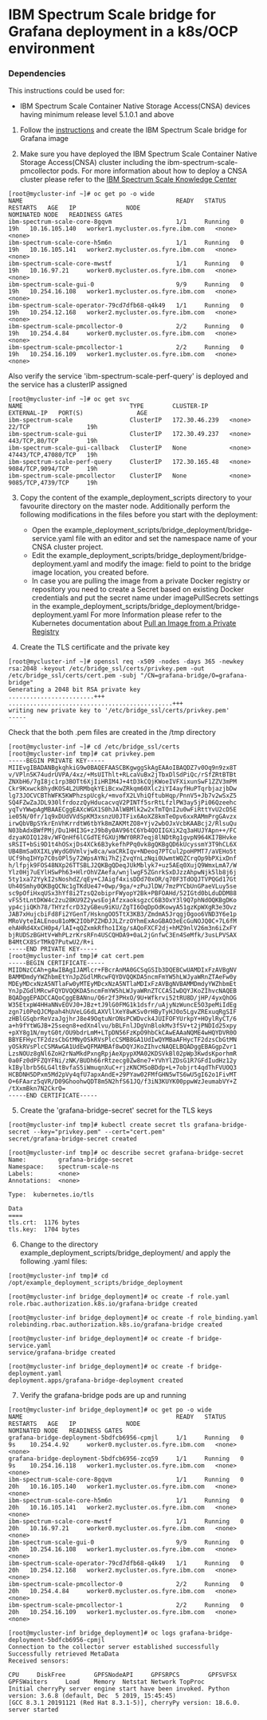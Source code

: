 # IBM Spectrum Scale bridge for Grafana deployment in a k8s/OCP environment



### Dependencies
This instructions could be used for: 
- IBM Spectrum Scale Container Native Storage Access(CNSA) devices having minimum release level 5.1.0.1 and above


1. Follow the [instructions](/docs/BUILDING_DOCKER_IMAGE.md) and create the IBM Spectrum Scale bridge for Grafana image


2. Make sure you have deployed the IBM Spectrum Scale Container Native Storage Access(CNSA) cluster including the ibm-spectrum-scale-pmcollector pods.
For more information about how to deploy a CNSA cluster please refer to the [IBM Spectrum Scale Knowledge Center](https://www.ibm.com/support/knowledgecenter/STXKQY_CNS_SHR/com.ibm.spectrum.scale.cns.v5r101.doc/introduction.html)

```
[root@mycluster-inf ~]# oc get po -o wide
NAME                                           READY   STATUS    RESTARTS   AGE   IP              NODE                               NOMINATED NODE   READINESS GATES
ibm-spectrum-scale-core-8gqvm                  1/1     Running   0          19h   10.16.105.140   worker1.mycluster.os.fyre.ibm.com   <none>           <none>
ibm-spectrum-scale-core-h5m6n                  1/1     Running   0          19h   10.16.105.141   worker2.mycluster.os.fyre.ibm.com   <none>           <none>
ibm-spectrum-scale-core-mwstf                  1/1     Running   0          19h   10.16.97.21     worker0.mycluster.os.fyre.ibm.com   <none>           <none>
ibm-spectrum-scale-gui-0                       9/9     Running   0          19h   10.254.16.108   worker1.mycluster.os.fyre.ibm.com   <none>           <none>
ibm-spectrum-scale-operator-79cd7dfb68-q4k49   1/1     Running   0          19h   10.254.12.168   worker2.mycluster.os.fyre.ibm.com   <none>           <none>
ibm-spectrum-scale-pmcollector-0               2/2     Running   0          19h   10.254.4.84     worker0.mycluster.os.fyre.ibm.com   <none>           <none>
ibm-spectrum-scale-pmcollector-1               2/2     Running   0          19h   10.254.16.109   worker1.mycluster.os.fyre.ibm.com   <none>           <none>
```

Also verify the service 'ibm-spectrum-scale-perf-query' is deployed and the service has a clusterIP assigned

```
[root@mycluster-inf ~]# oc get svc
NAME                              TYPE        CLUSTER-IP      EXTERNAL-IP   PORT(S)               AGE
ibm-spectrum-scale                ClusterIP   172.30.46.239   <none>        22/TCP                19h
ibm-spectrum-scale-gui            ClusterIP   172.30.49.237   <none>        443/TCP,80/TCP        19h
ibm-spectrum-scale-gui-callback   ClusterIP   None            <none>        47443/TCP,47080/TCP   19h
ibm-spectrum-scale-perf-query     ClusterIP   172.30.165.48   <none>        9084/TCP,9094/TCP     19h
ibm-spectrum-scale-pmcollector    ClusterIP   None            <none>        9085/TCP,4739/TCP     19h
```


3. Copy the content of the example_deployment_scripts directory to your favourite directory on the master node.
Additionally perform the following modifications in the files before you start with the deployment:
    - Open the example_deployment_scripts/bridge_deployment/bridge-service.yaml file with an editor and set the namespace name of your CNSA cluster project.
    - Edit the example_deployment_scripts/bridge_deployment/bridge-deployment.yaml and modify the image: field to point to the bridge image location, you created before.
    - In case you are pulling the image from a private Docker registry or repository you need to create a Secret based on existing Docker credentials and 
      put the secret name under imagePullSecrets settings in the example_deployment_scripts/bridge_deployment/bridge-deployment.yaml
      For more Information please refer to the Kubernetes documentation about [Pull an Image from a Private Registry](https://kubernetes.io/docs/tasks/configure-pod-container/pull-image-private-registry/)


4. Create the TLS certificate and the private key

```
[root@mycluster-inf ~]# openssl req -x509 -nodes -days 365 -newkey rsa:2048 -keyout /etc/bridge_ssl/certs/privkey.pem -out /etc/bridge_ssl/certs/cert.pem -subj "/CN=grafana-bridge/O=grafana-bridge"
Generating a 2048 bit RSA private key
........................+++
..............................................+++
writing new private key to '/etc/bridge_ssl/certs/privkey.pem'
-----
```

Check that the both .pem files are created in the /tmp directory

```
[root@mycluster-inf ~]# cd /etc/bridge_ssl/certs
[root@mycluster-inf tmp]# cat privkey.pem
-----BEGIN PRIVATE KEY-----
MIIEvgIBADANBgkqhkiG9w0BAQEFAASCBKgwggSkAgEAAoIBAQDZ7v0Oq9n9zx8T
v/VPln5K74udrUVPA/4xz/+MsUIThlt+RLcaVuBx2jTbxDlSdPiQc/rSfZRtBTBt
ZNXbH6/7gI8jc1rp3BOTt6XjIiHRIM4J+4tD3kCQjKWoeIVFXixunSwF1ZZV3mPM
Ckr9Kxwck8hydKOS4L2URMbqkYEiBcxwZRkqm60Xlc2iYI4ayfHuPTqrbjazjbDw
lg73JOCVCBThWFK5KWPhzspUcgk/+mvofX2LVhiQftubHqp/PnnV5+Jb7v2wSxZ5
SQ4FZwZaJDL930lfrdozzQyHducacvqV2PINTf5srRtLfzlPW3ay5jPi06Qzeehc
yqTvYWwpAgMBAAECggEAXcWGX1S0hJAlWBMlk2w2xTmTQnI2u0wFiRttYvU2cD5E
ie05N/0fr/1q9xDUdVVdSpKM3xsnzU0JTFix6AoXZ8kmTeOpv6xxRAMmPrgGAvzx
irwQbVBpSYkrEnVhKrrdtW6tbYk8mZAKMtZO8+Yjv2wbOJxVcbKAABcj2/RlsuQu
N03bAdxBWfPMj/Du1HHI3G+zJ9b8y0AV96tC6Yb4QOIIGXiX2q3aHUJYApn++/FC
dzyaKOIQ128v/WFQnHf6lCGdTEfGXUjMWY0RR7eqj8lNDtRg1gvpN964KI7BHvke
sRSIT+bSi9D1t4hOSxjDs4XCk6B3ykefhPPq0vk8gQKBgQD6kUcyssmY3T9hCL6X
UB4BmSa0XIXLyWydG0Vmlvjw8ca/waCRkIqv+NDeoq7PTCul2poHPMT7/aVEHo5t
UCf9hqIHYp7C0sOPl5y72WpsAYNi7hZjZvqYnLzNqi0UwmtWQZCrqOp9bPXixDnf
h/lfpjk9FOS48NXp26TTSBLJ2QKBgQDeqJUkMblyk7+uz5AEq0XujQ9WmxLmA7/W
Ylz0Hj7uEYlHSwPh63+HlrOhVZAefa/wnjlwgF5ZGnrkSxDJzzAhpwNjk5lb8j6j
5ty1xa72YykI2sNoshdZ/qEy+CJAigf4xisDDd70xOR/q70F3TdOQJTVPQGd17Gt
Uh40Smhy0QKBgQCNc1gTKdUe47+0wp/9ga/+zPuJlDW/7mzPYCbUnGPaeVLuy5se
sc9pOfiHxqUSx3hYf8i2TzsQ2obiprFWyopY2Bk+PBFOAHd/52IGtd0bLduDDM88
vFS5tLntDKW4c2zu28KU9Z2ywsEojAfzxaoksgzcC6B3OxY3l9Q7phNdOQKBgDKo
yp4cjiQKh78/THYzfcrD32yGBeu9iKU/ZgTI6OqDpOdKowyA51gzKpWXgR3e3Ovz
JAB7xHujcbiFd8Fi2YGenT/HskngOO5TtX3KB3/ZmdmA5JrqgjOgoo6VND3Y6e1p
MRoVyteIALEnou81oMK2IObPZZHDJJLZrzOYhmExAoGBAO3eEcGuNOJQ0C+7L6fM
ehAHRd4XxCH0p4/lAI+qQZxmkRfho1IXg/sAQoFXCF2dj+hMZ9nlV26m3n6iZxFY
bjRUDSzBGHtV+WhPLzrKrsRFn4USCQHDA9+0aL2jGnfwC3En4SeMfk/3usLPVSAX
B4MtCX8SrTMkQ7PutwU2/R+i
-----END PRIVATE KEY-----
[root@mycluster-inf tmp]# cat cert.pem
-----BEGIN CERTIFICATE-----
MIIDNzCCAh+gAwIBAgIJAMlcr+FBcrAnMA0GCSqGSIb3DQEBCwUAMDIxFzAVBgNV
BAMMDmdyYWZhbmEtYnJpZGdlMRcwFQYDVQQKDA5ncmFmYW5hLWJyaWRnZTAeFw0y
MDEyMDcxNzA5NTlaFw0yMTEyMDcxNzA5NTlaMDIxFzAVBgNVBAMMDmdyYWZhbmEt
YnJpZGdlMRcwFQYDVQQKDA5ncmFmYW5hLWJyaWRnZTCCASIwDQYJKoZIhvcNAQEB
BQADggEPADCCAQoCggEBANnu/Q6r2f3PHxO/9U+Wfkrvi52tRU8D/jHP/4yxQhOG
W35EtxpW4HHaNNvEOVJ0+JBz+tJ9lG0FMG1k1dsfr/uAjyNzWuncE5O3peMiIdEg
zgn7i0PeQJCMpah4hUVeLG6dLAXVllXeY8wKSv0rHByTyHJ0o5LgvZRExuqRgSIF
zHBlGSqbrReVzaJgjhrJ8e49OqtuNrONsPCWDvck4JUIFOFYUrkpY+HOylRyCT/6
a+h9fYtWGJB+25seqn8+edXn4lvu/bBLFnlJDgVnBlokMv3fSV+t2jPNDId25xpy
+pXY8g1N/mytG0t/OU9bdrLmM+LTpDN56FzKpO9hbCkCAwEAAaNQME4wHQYDVR0O
BBYEFHycTF2dzsCbGtMNyOSkRVsPlcCSMB8GA1UdIwQYMBaAFHycTF2dzsCbGtMN
yOSkRVsPlcCSMAwGA1UdEwQFMAMBAf8wDQYJKoZIhvcNAQELBQADggEBAGgpZvr1
LzsNOUz8gNl6ZoH2rNaMkdPxngRpjAeXpypXMA02KDSVkBl02pWp3KwdsKporhmR
0a0Fz0dPFZQYFNi/zNK/BUDh66rRtzecg0Zw8ne7+YVhYlZDsG1R7GFdIudHz12y
kIBylbrb56LG4ltBvfaS5iWmuqnXuC+rjzKNCMSoBDdp+L+7objrt4qdThFVUOQ3
HCBDNH5DPxm5Md2pVy4qfU7apxAndE+29PYaw02FMfGHN5wTS6wU5gI62o1FivMT
O+6FAarz5qVR/D09GhoohwQDT8m5N2hfS61JQ/f3iN3KUYK00ppwWzJeumabVY+Z
/tXxmBkn7N2CkrQ=
-----END CERTIFICATE-----
```


5. Create the 'grafana-bridge-secret' secret for the TLS keys

```
[root@mycluster-inf tmp]# kubectl create secret tls grafana-bridge-secret --key="privkey.pem" --cert="cert.pem"
secret/grafana-bridge-secret created

[root@mycluster-inf tmp]# oc describe secret grafana-bridge-secret
Name:         grafana-bridge-secret
Namespace:    spectrum-scale-ns
Labels:       <none>
Annotations:  <none>

Type:  kubernetes.io/tls

Data
====
tls.crt:  1176 bytes
tls.key:  1704 bytes

```


6. Change to the directory example_deployment_scripts/bridge_deployment/ and apply the following .yaml files:

```
[root@mycluster-inf tmp]# cd /opt/example_deployment_scripts/bridge_deployment

[root@mycluster-inf bridge_deployment]# oc create -f role.yaml
role.rbac.authorization.k8s.io/grafana-bridge created

[root@mycluster-inf bridge_deployment]# oc create -f role_binding.yaml
rolebinding.rbac.authorization.k8s.io/grafana-bridge created

[root@mycluster-inf bridge_deployment]# oc create -f bridge-service.yaml
service/grafana-bridge created

[root@mycluster-inf bridge_deployment]# oc create -f bridge-deployment.yaml
deployment.apps/grafana-bridge-deployment created
```


7. Verify the grafana-bridge pods are up and running

```
[root@mycluster-inf bridge_deployment]# oc get po -o wide
NAME                                           READY   STATUS    RESTARTS   AGE   IP              NODE                               NOMINATED NODE   READINESS GATES
grafana-bridge-deployment-5bdfcb6956-cpmjl     1/1     Running   0          9s    10.254.4.92     worker0.mycluster.os.fyre.ibm.com   <none>           <none>
grafana-bridge-deployment-5bdfcb6956-zcq59     1/1     Running   0          9s    10.254.16.118   worker1.mycluster.os.fyre.ibm.com   <none>           <none>
ibm-spectrum-scale-core-8gqvm                  1/1     Running   0          20h   10.16.105.140   worker1.mycluster.os.fyre.ibm.com   <none>           <none>
ibm-spectrum-scale-core-h5m6n                  1/1     Running   0          20h   10.16.105.141   worker2.mycluster.os.fyre.ibm.com   <none>           <none>
ibm-spectrum-scale-core-mwstf                  1/1     Running   0          20h   10.16.97.21     worker0.mycluster.os.fyre.ibm.com   <none>           <none>
ibm-spectrum-scale-gui-0                       9/9     Running   0          20h   10.254.16.108   worker1.mycluster.os.fyre.ibm.com   <none>           <none>
ibm-spectrum-scale-operator-79cd7dfb68-q4k49   1/1     Running   0          20h   10.254.12.168   worker2.mycluster.os.fyre.ibm.com   <none>           <none>
ibm-spectrum-scale-pmcollector-0               2/2     Running   0          20h   10.254.4.84     worker0.mycluster.os.fyre.ibm.com   <none>           <none>
ibm-spectrum-scale-pmcollector-1               2/2     Running   0          20h   10.254.16.109   worker1.mycluster.os.fyre.ibm.com   <none>           <none>

[root@mycluster-inf bridge_deployment]# oc logs grafana-bridge-deployment-5bdfcb6956-cpmjl
Connection to the collector server established successfully
Successfully retrieved MetaData
Received sensors:

CPU     DiskFree        GPFSNodeAPI     GPFSRPCS        GPFSVFSX        GPFSWaiters     Load    Memory  Netstat Network TopProc
Initial cherryPy server engine start have been invoked. Python version: 3.6.8 (default, Dec  5 2019, 15:45:45)
[GCC 8.3.1 20191121 (Red Hat 8.3.1-5)], cherryPy version: 18.6.0.
server started

```
